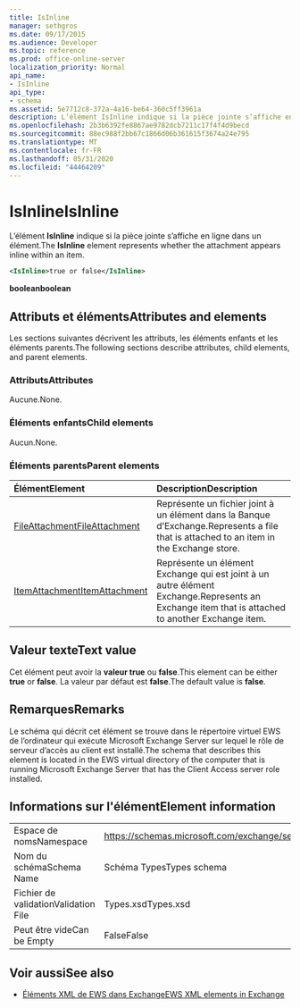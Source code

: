 ```yaml
---
title: IsInline
manager: sethgros
ms.date: 09/17/2015
ms.audience: Developer
ms.topic: reference
ms.prod: office-online-server
localization_priority: Normal
api_name:
- IsInline
api_type:
- schema
ms.assetid: 5e7712c8-372a-4a16-be64-360c5ff3961a
description: L’élément IsInline indique si la pièce jointe s’affiche en ligne dans un élément.
ms.openlocfilehash: 2b3b6392fe8867ae9782dcb7211c17f4f4d9becd
ms.sourcegitcommit: 88ec988f2bb67c1866d06b361615f3674a24e795
ms.translationtype: MT
ms.contentlocale: fr-FR
ms.lasthandoff: 05/31/2020
ms.locfileid: "44464209"
---
```

# <a name="isinline"></a><span data-ttu-id="1e241-103">IsInline</span><span class="sxs-lookup"><span data-stu-id="1e241-103">IsInline</span></span>

<span data-ttu-id="1e241-104">L’élément **IsInline** indique si la pièce jointe s’affiche en ligne dans un élément.</span><span class="sxs-lookup"><span data-stu-id="1e241-104">The **IsInline** element represents whether the attachment appears inline within an item.</span></span> 
  
```xml
<IsInline>true or false</IsInline>
```

 <span data-ttu-id="1e241-105">**boolean**</span><span class="sxs-lookup"><span data-stu-id="1e241-105">**boolean**</span></span>
## <a name="attributes-and-elements"></a><span data-ttu-id="1e241-106">Attributs et éléments</span><span class="sxs-lookup"><span data-stu-id="1e241-106">Attributes and elements</span></span>

<span data-ttu-id="1e241-107">Les sections suivantes décrivent les attributs, les éléments enfants et les éléments parents.</span><span class="sxs-lookup"><span data-stu-id="1e241-107">The following sections describe attributes, child elements, and parent elements.</span></span>
  
### <a name="attributes"></a><span data-ttu-id="1e241-108">Attributs</span><span class="sxs-lookup"><span data-stu-id="1e241-108">Attributes</span></span>

<span data-ttu-id="1e241-109">Aucune.</span><span class="sxs-lookup"><span data-stu-id="1e241-109">None.</span></span>
  
### <a name="child-elements"></a><span data-ttu-id="1e241-110">Éléments enfants</span><span class="sxs-lookup"><span data-stu-id="1e241-110">Child elements</span></span>

<span data-ttu-id="1e241-111">Aucun.</span><span class="sxs-lookup"><span data-stu-id="1e241-111">None.</span></span>
  
### <a name="parent-elements"></a><span data-ttu-id="1e241-112">Éléments parents</span><span class="sxs-lookup"><span data-stu-id="1e241-112">Parent elements</span></span>

|<span data-ttu-id="1e241-113">**Élément**</span><span class="sxs-lookup"><span data-stu-id="1e241-113">**Element**</span></span>|<span data-ttu-id="1e241-114">**Description**</span><span class="sxs-lookup"><span data-stu-id="1e241-114">**Description**</span></span>|
|:-----|:-----|
|[<span data-ttu-id="1e241-115">FileAttachment</span><span class="sxs-lookup"><span data-stu-id="1e241-115">FileAttachment</span></span>](fileattachment.md) <br/> |<span data-ttu-id="1e241-116">Représente un fichier joint à un élément dans la Banque d’Exchange.</span><span class="sxs-lookup"><span data-stu-id="1e241-116">Represents a file that is attached to an item in the Exchange store.</span></span>  <br/> |
|[<span data-ttu-id="1e241-117">ItemAttachment</span><span class="sxs-lookup"><span data-stu-id="1e241-117">ItemAttachment</span></span>](itemattachment.md) <br/> |<span data-ttu-id="1e241-118">Représente un élément Exchange qui est joint à un autre élément Exchange.</span><span class="sxs-lookup"><span data-stu-id="1e241-118">Represents an Exchange item that is attached to another Exchange item.</span></span>  <br/> |
   
## <a name="text-value"></a><span data-ttu-id="1e241-119">Valeur texte</span><span class="sxs-lookup"><span data-stu-id="1e241-119">Text value</span></span>

<span data-ttu-id="1e241-120">Cet élément peut avoir la **valeur true** ou **false**.</span><span class="sxs-lookup"><span data-stu-id="1e241-120">This element can be either **true** or **false**.</span></span> <span data-ttu-id="1e241-121">La valeur par défaut est **false**.</span><span class="sxs-lookup"><span data-stu-id="1e241-121">The default value is **false**.</span></span>
  
## <a name="remarks"></a><span data-ttu-id="1e241-122">Remarques</span><span class="sxs-lookup"><span data-stu-id="1e241-122">Remarks</span></span>

<span data-ttu-id="1e241-123">Le schéma qui décrit cet élément se trouve dans le répertoire virtuel EWS de l’ordinateur qui exécute Microsoft Exchange Server sur lequel le rôle de serveur d’accès au client est installé.</span><span class="sxs-lookup"><span data-stu-id="1e241-123">The schema that describes this element is located in the EWS virtual directory of the computer that is running Microsoft Exchange Server that has the Client Access server role installed.</span></span>
  
## <a name="element-information"></a><span data-ttu-id="1e241-124">Informations sur l'élément</span><span class="sxs-lookup"><span data-stu-id="1e241-124">Element information</span></span>

|||
|:-----|:-----|
|<span data-ttu-id="1e241-125">Espace de noms</span><span class="sxs-lookup"><span data-stu-id="1e241-125">Namespace</span></span>  <br/> |https://schemas.microsoft.com/exchange/services/2006/types  <br/> |
|<span data-ttu-id="1e241-126">Nom du schéma</span><span class="sxs-lookup"><span data-stu-id="1e241-126">Schema Name</span></span>  <br/> |<span data-ttu-id="1e241-127">Schéma Types</span><span class="sxs-lookup"><span data-stu-id="1e241-127">Types schema</span></span>  <br/> |
|<span data-ttu-id="1e241-128">Fichier de validation</span><span class="sxs-lookup"><span data-stu-id="1e241-128">Validation File</span></span>  <br/> |<span data-ttu-id="1e241-129">Types.xsd</span><span class="sxs-lookup"><span data-stu-id="1e241-129">Types.xsd</span></span>  <br/> |
|<span data-ttu-id="1e241-130">Peut être vide</span><span class="sxs-lookup"><span data-stu-id="1e241-130">Can be Empty</span></span>  <br/> |<span data-ttu-id="1e241-131">False</span><span class="sxs-lookup"><span data-stu-id="1e241-131">False</span></span>  <br/> |
   
## <a name="see-also"></a><span data-ttu-id="1e241-132">Voir aussi</span><span class="sxs-lookup"><span data-stu-id="1e241-132">See also</span></span>



- [<span data-ttu-id="1e241-133">Éléments XML de EWS dans Exchange</span><span class="sxs-lookup"><span data-stu-id="1e241-133">EWS XML elements in Exchange</span></span>](ews-xml-elements-in-exchange.md)

